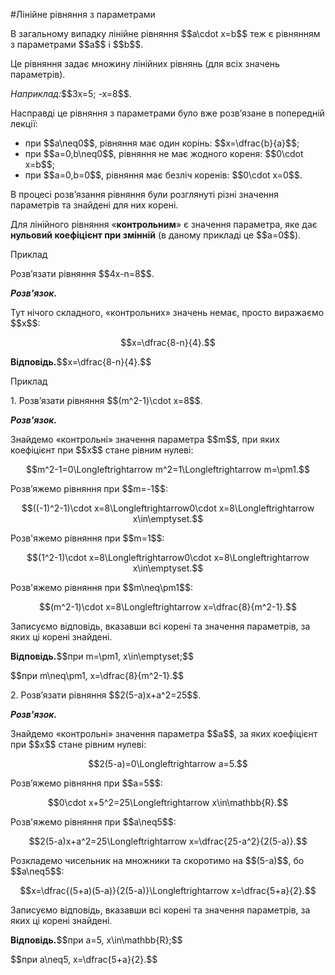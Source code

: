 #Лінійне рівняння з параметрами

<p>В загальному випадку лінійне рівняння $$a\cdot x=b$$ теж є рівнянням з параметрами $$a$$ i $$b$$.</p>

<p>Це рівняння задає множину лінійних рівнянь (для всіх значень параметрів).</p>

<div class="space"></div>

<p><i>Наприклад:</i>$$3x=5; -x=8$$.</p>

<p>Насправді це рівняння з параметрами було вже розв’язане в попередній лекції:</p>

<ul>
<li>при $$a\neq0$$, рівняння має один корінь: $$x=\dfrac{b}{a}$$;</li>
<li>при $$a=0,b\neq0$$, рівняння не має жодного кореня: $$0\cdot x=b$$;</li>
<li>при $$a=0,b=0$$, рівняння має безліч коренів: $$0\cdot x=0$$.</li>
</ul>

<p>В процесі розв’язання рівняння були розглянуті різні значення параметрів та знайдені для них корені.</p>

<p>Для лінійного рівняння «<b>контрольним</b>» є значення параметра, яке дає <b>нульовий коефіцієнт при змінній</b> (в даному прикладі це $$a=0$$).</p>

<div class="space">
<div class="task-wrap">
<span class="task">Приклад</span>
<div class="task-text">
<p>Розв’язати рівняння $$4x-n=8$$.</p>
<p><b><i>Розв'язок.</i></b></p>
<p>Тут нічого складного, «контрольних» значень немає, просто виражаємо $$x$$:</p>
<p align="center">$$x=\dfrac{8-n}{4}.$$</p>
<p><b>Відповідь.</b>$$x=\dfrac{8-n}{4}.$$</p>
</div>
</div>
</div>

<div class="space">
<div class="task-wrap">
<span class="task">Приклад</span>
<div class="task-text">
<p>1. Розв’язати рівняння $$(m^2-1)\cdot x=8$$.</p>
<p><b><i>Розв'язок.</i></b></p>
<p>Знайдемо «контрольні» значення параметра $$m$$, при яких коефіцієнт при $$x$$ стане рівним нулеві:</p>
<p align="center">$$m^2-1=0\Longleftrightarrow m^2=1\Longleftrightarrow m=\pm1.$$</p>
<p>Розв’яжемо рівняння при $$m=-1$$:</p>
<p align="center">$$((-1)^2-1)\cdot x=8\Longleftrightarrow0\cdot x=8\Longleftrightarrow x\in\emptyset.$$</p>
<p>Розв'яжемо рівняння при $$m=1$$:</p>
<p align="center">$$(1^2-1)\cdot x=8\Longleftrightarrow0\cdot x=8\Longleftrightarrow x\in\emptyset.$$</p>
<p>Розв'яжемо рівняння при $$m\neq\pm1$$:</p>
<p align="center">$$(m^2-1)\cdot x=8\Longleftrightarrow x=\dfrac{8}{m^2-1}.$$</p>
<p>Записуємо відповідь, вказавши всі корені та значення параметрів, за яких ці корені знайдені.</p>
<p><b>Відповідь.</b>$$при m=\pm1, x\in\emptyset;$$</p>
<p>$$при m\neq\pm1, x=\dfrac{8}{m^2-1}.$$</p>
<p>2. Розв’язати рівняння $$2(5-a)x+a^2=25$$.</p>
<p><b><i>Розв'язок.</i></b></p>
<p>Знайдемо «контрольні» значення параметра $$a$$, за яких коефіцієнт при $$x$$ стане рівним нулеві:</p>
<p align="center">$$2(5-a)=0\Longleftrightarrow a=5.$$</p>
<p>Розв’яжемо рівняння при $$a=5$$:</p>
<p align="center">$$0\cdot x+5^2=25\Longleftrightarrow x\in\mathbb{R}.$$</p>
<p>Розв'яжемо рівняння при $$a\neq5$$:</p>
<p align="center">$$2(5-a)x+a^2=25\Longleftrightarrow x=\dfrac{25-a^2}{2(5-a)}.$$</p>
<p>Розкладемо чисельник на множники та скоротимо на $$(5-a)$$, бо $$a\neq5$$:</p>
<p align="center">$$x=\dfrac{(5+a)(5-a)}{2(5-a)}\Longleftrightarrow x=\dfrac{5+a}{2}.$$</p>
<p>Записуємо відповідь, вказавши всі корені та значення параметрів, за яких ці корені знайдені.</p>
<p><b>Відповідь.</b>$$при a=5, x\in\mathbb{R};$$</p>
<p>$$при a\neq5, x=\dfrac{5+a}{2}.$$</p>
</div>
</div>
</div>